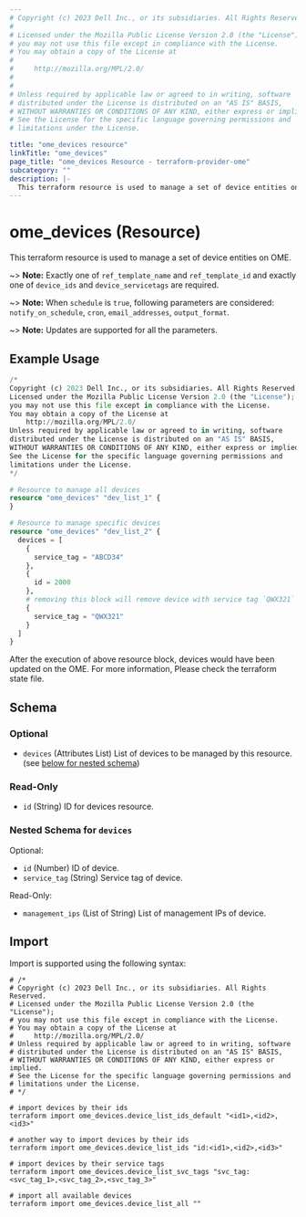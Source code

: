 ```yaml
---
# Copyright (c) 2023 Dell Inc., or its subsidiaries. All Rights Reserved.
# 
# Licensed under the Mozilla Public License Version 2.0 (the "License");
# you may not use this file except in compliance with the License.
# You may obtain a copy of the License at
# 
#     http://mozilla.org/MPL/2.0/
# 
# 
# Unless required by applicable law or agreed to in writing, software
# distributed under the License is distributed on an "AS IS" BASIS,
# WITHOUT WARRANTIES OR CONDITIONS OF ANY KIND, either express or implied.
# See the License for the specific language governing permissions and
# limitations under the License.

title: "ome_devices resource"
linkTitle: "ome_devices"
page_title: "ome_devices Resource - terraform-provider-ome"
subcategory: ""
description: |-
  This terraform resource is used to manage a set of device entities on OME.
---
```


# ome_devices (Resource)

This terraform resource is used to manage a set of device entities on OME.

~> **Note:** Exactly one of `ref_template_name` and `ref_template_id` and exactly one of `device_ids` and `device_servicetags` are required.

~> **Note:** When `schedule` is `true`, following parameters are considered: `notify_on_schedule`, `cron`, `email_addresses`, `output_format`.

~> **Note:** Updates are supported for all the parameters.

## Example Usage

```terraform
/*
Copyright (c) 2023 Dell Inc., or its subsidiaries. All Rights Reserved.
Licensed under the Mozilla Public License Version 2.0 (the "License");
you may not use this file except in compliance with the License.
You may obtain a copy of the License at
    http://mozilla.org/MPL/2.0/
Unless required by applicable law or agreed to in writing, software
distributed under the License is distributed on an "AS IS" BASIS,
WITHOUT WARRANTIES OR CONDITIONS OF ANY KIND, either express or implied.
See the License for the specific language governing permissions and
limitations under the License.
*/

# Resource to manage all devices
resource "ome_devices" "dev_list_1" {
}

# Resource to manage specific devices
resource "ome_devices" "dev_list_2" {
  devices = [
    {
      service_tag = "ABCD34"
    },
    {
      id = 2000
    },
    # removing this block will remove device with service tag `QWX321` from the OME
    {
      service_tag = "QWX321"
    }
  ]
}
```

After the execution of above resource block, devices would have been updated on the OME. For more information, Please check the terraform state file.
<!-- schema generated by tfplugindocs -->
## Schema

### Optional

- `devices` (Attributes List) List of devices to be managed by this resource. (see [below for nested schema](#nestedatt--devices))

### Read-Only

- `id` (String) ID for devices resource.

<a id="nestedatt--devices"></a>
### Nested Schema for `devices`

Optional:

- `id` (Number) ID of device.
- `service_tag` (String) Service tag of device.

Read-Only:

- `management_ips` (List of String) List of management IPs of device.

## Import

Import is supported using the following syntax:

```shell
# /*
# Copyright (c) 2023 Dell Inc., or its subsidiaries. All Rights Reserved.
# Licensed under the Mozilla Public License Version 2.0 (the "License");
# you may not use this file except in compliance with the License.
# You may obtain a copy of the License at
#     http://mozilla.org/MPL/2.0/
# Unless required by applicable law or agreed to in writing, software
# distributed under the License is distributed on an "AS IS" BASIS,
# WITHOUT WARRANTIES OR CONDITIONS OF ANY KIND, either express or implied.
# See the License for the specific language governing permissions and
# limitations under the License.
# */

# import devices by their ids
terraform import ome_devices.device_list_ids_default "<id1>,<id2>,<id3>"

# another way to import devices by their ids
terraform import ome_devices.device_list_ids "id:<id1>,<id2>,<id3>"

# import devices by their service tags
terraform import ome_devices.device_list_svc_tags "svc_tag:<svc_tag_1>,<svc_tag_2>,<svc_tag_3>"

# import all available devices
terraform import ome_devices.device_list_all ""
```